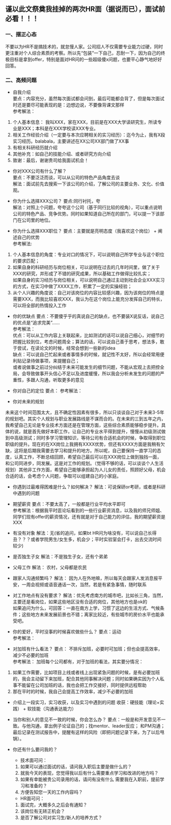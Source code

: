 ## 谨以此文祭奠我挂掉的两次HR面（据说而已），面试前必看！！！
### 一、摆正心态
  不要以为HR不是搞技术的，就怠慢人家。公司招人不仅需要专业能力过硬，同时更注重对个人综合素质的考察。所以先“包装”一下自己，忍耐一下，因为自己的终极目标是拿到offer，特别是面对HR问的一些超级傻x问题，也要平心静气地好好回答。
### 二、高频问题
* 自我介绍<br>
要点：内容充分，虽然每次面试都会问到，最后可能都会背了，但是每次面试时还是要尽可能表现的是：边想边说，不要像背课文那样<br>
参考解法：<br>
1. 个人基本信息： 我叫XXX，家在XXX，目前是在XXX大学读研究生，所读专业是XXX；本科是在XXX学校读XXX专业。
2. 相关工作经验介绍（一定要与本次应聘相关的实习经历）：迄今为止，我有X段实习经历。balabala，主要讲述在XX公司XX部门做了XX事
3. 有相关科研经历就介绍
4. 其他补充：如自己的技能介绍、或者研究方向介绍
5. 致谢：最后，谢谢贵司给我面试机会！

* 你对XXX公司有什么了解？<br>
要点：不要泛泛而谈，可以从公司的特色产品角度去谈<br>
解法：面试前先去搜索一下该公司的介绍，了解公司的主要业务、文化、价值观。
 
* 你为什么选择XXX公司？
要点:同行衬托，夸 <br>
解法：对照上个问题，夸夸这个公司（基于同行比较的视角），可以重点说明公司的特色产品、竞争优势。同时如果知道自己所在的部门，可以提一下该部门在公司里的地位。

* 你为什么选择XXX职位？
要点：主要就是亮明态度（我喜欢这个岗位） + 阐述自己的优势<br>
参考解法:<br>
1. 个人基本信息的角度：专业对口的情况下，可以说明自己所学专业与这个职位的要求匹配；<br>
2. 如果自身的科研经历与岗位相关，可以说明在过去的几年时间里，做了关于XXX的研究，并形成了不错的研究成果，所以基础工作做得比较扎实；<br>
如果自身的实习经历与岗位相关，可以说明自己通过主动到社会企业XXX实习的方式，在实习中做了XXXX工作，积累了一定的实操经验； <br>
3. 从个人兴趣的角度说：自己对该岗位的内容比较感兴趣，因为该岗位的特点是需要XXX，而我比较喜欢XXX，我认为在这个岗位上能充分发挥自己的特长，可以将全部的热情投入工作<br>

* 你的优缺点
要点：不要傻乎乎的真说自己的缺点，也不要装X说反话，说自己的优点是“追求完美”……<br>
参考解法：<br>
优点：可以从工作内容上关联起来，比如测试的话可以说自己细心，对细节的把握比较到位，考虑问题周全；算法的话，可以说自己善于思考，想法多，敢于尝试，在读论文的时候，经常会想到一些新的idea<br>
缺点：可以说自己忙起来或者事情多的时候，就记性不太好，所以会经常用便利贴记录待做事项，来提醒自己；<br>
或者说做事之前过分纠结于未来可能发生的细节问题，不能从宏观上去把控全局，会导致做事开头信心不足以及进度缓慢，所以我会分析未发生的问题的严重性，多跟人沟通，听取更多的意见<br>

* 你对自己的定位
要点：
参考解法：

* 你对未来的规划

未来这个时间范围太大，且不确定性因素有很多，所以只谈谈自己对于未来3-5年的规划吧。其实个人规划与职业发展路线是不谋而合的。在未来的三到五年之内，我希望自己无论是专业技术方面还是在管理方面，这些综合素质能够稳步提升。具体的说，就是首先做好本职工作，让自己的专业水平得到提升，慢慢从初级测试做到中高级测试；同时多学习管理知识，等待公司有合适机会的时候，争取得到职位职级的提升。现在的在XX岗位上我拥有XXXX优势，但还有XXXX方面是我稍有欠缺，这将是后期我需要去学习和提升的地方。所以呢，自己要保持一直学习的态度，认真工作，不断总结回顾，希望自己最后可以在XXX岗位上做到独挡一面，和公司同进步，同发展。这是对工作的规划。（觉得不够的话，可以谈谈个人生活规划）其他非工作方面，希望自己能够承担起为人儿女的责任，照顾好父母，机会合适的话，会考虑个人问题，争取可以组建自己的小家庭。


* 你遇到过最难得困难是什么？如何解决？
解法：可说保研or考研，或者是科研中遇到的问题<br>

* 期望薪资
要点：不要太高了，一般都是行业平均水平即可<br>
参考解法：根据我平时逛论坛看到的一些行业薪资消息，以及我的师兄师姐、同学们现有offer的薪资情况，还有就是对于自己能力的评估，我的期望薪资是XXX  <br>

* 有没有对象
解法：无(省的追问，如果bt HR问为啥没有，可以说自己长得丑？？？或者学院男生/女生多，机会少；平时实验室会打卡，出去交流时间较少) <br>

* 是否独生子女
解法：不是独生子女，还有个弟弟 <br>

* 父母工作
解法： 农村，父母都是农民 <br>

* 跟家人沟通频繁吗？
解法： 因为人在外地嘛，所以每天会跟家人发消息报平安，一周会视频或语音通话一次，当然，若是有紧急事情，随时联系 <br>


* 对工作地点有没有要求？
解法：优先考虑南方的城市吧，比如长三角，当然，主要还是看岗位，如果这些地区没有合适的岗位，其他地方也是ok的<br>
如果追问为什么，可回答：一直在南方上学，习惯了这边的生活方式、气候条件；这些地方未来发展前景也不错；离家比较近，有些城市的房价水平也能承受吧。 <br>


* 你的爱好，平时没事的时候喜欢做些什么？
要点：运动 <br>
参考解法：<br>


* 对加班有什么看法？
要点： 不排斥加班，必要时可加班；但也会提高效率，减少不必要的加班<br>
参考解法： 加班每个公司都有，对于加班的看法，其实要分情况： <br>
1. 如果工作需要，比如项目上线或者线上出现紧急问题的时候，是有必要加班的，我会主动留下来加班，配合其他同事解决问题；同时如果确实因为个人私事不能留在公司加班的话，我也会把工作交接好，同时提供远程帮助 <br>
3. 那在平时的时候，我自己会提高工作效率，减少不必要的加班 <br>

* 介绍上一段实习，实习收获，以及实习中遇到的问题
收获：硬技能（理论+实践） + 软技能（沟通表达能力）

* 当你和别人的意见不一致的时候，你会怎么办？
要点：一般是和开发意见不一致。与他沟通，拿出例子论证自己的；找mentor、leader反应； 和PM沟通； 最后记录在测试报告中，提醒有这样的风险（即把问题记录下来，为了以后甩锅）。

* 你还有什么要问我的？
  * 技术面可问：
  1. 如果可以通过面试的话，请问我入职后主要是做什么的？
  2. 就我今天的表现，您觉得我以后有什么需要重点学习和改进的地方吗？
  3. 如果有幸能被贵公司录用的话，请问有没有什么 需要我在入职前，提前学习和准备的？
  4. 方便告知您一天的工作内容吗？
  * HR面可问：
  1. 面试完，大概多久之后会有通知？
  2. 该岗位有无转正机会？
  3. 是否了解公司对实习生/新人的培养方式？

